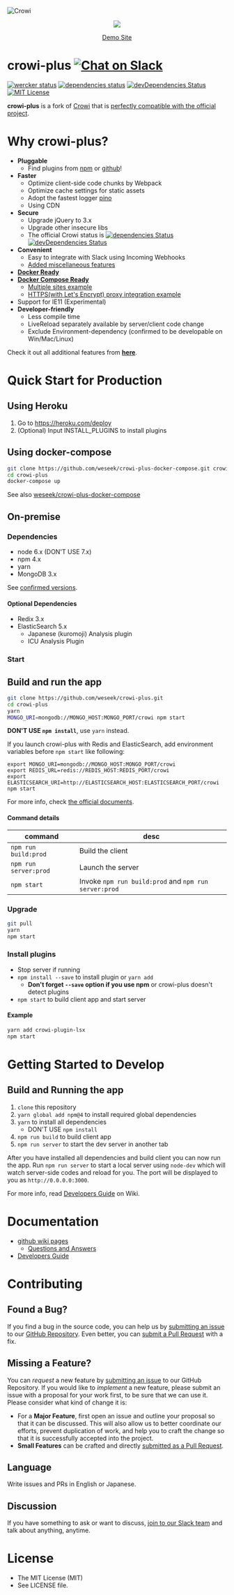 ![Crowi](http://res.cloudinary.com/hrscywv4p/image/upload/c_limit,f_auto,h_900,q_80,w_1200/v1/199673/https_www_filepicker_io_api_file_VpYEP32ZQyCZ85u6XCXo_zskpra.png)

<p align="center">
  <a href="https://heroku.com/deploy"><img src="https://www.herokucdn.com/deploy/button.png"></a>
</p>
<p align="center">
  <a href="https://demo.crowi-plus.org">Demo Site</a>
</p>

crowi-plus [![Chat on Slack](https://crowi-plus-slackin.weseek.co.jp/badge.svg)][slackin]
===========

[![wercker status](https://app.wercker.com/status/39cdc49d067d65c39cb35d52ceae6dc1/s/master "wercker status")](https://app.wercker.com/project/byKey/39cdc49d067d65c39cb35d52ceae6dc1)
[![dependencies status](https://david-dm.org/weseek/crowi-plus.svg)](https://david-dm.org/weseek/crowi-plus)
[![devDependencies Status](https://david-dm.org/weseek/crowi-plus/dev-status.svg)](https://david-dm.org/weseek/crowi-plus?type=dev)
[![MIT License](http://img.shields.io/badge/license-MIT-blue.svg?style=flat)](LICENSE)


**crowi-plus** is a fork of [Crowi][crowi] that is [perfectly compatible with the official project](https://github.com/weseek/crowi-plus/wiki/Correspondence-table-with-official-version).


Why crowi-plus?
================

* **Pluggable**
  * Find plugins from [npm](https://www.npmjs.com/browse/keyword/crowi-plugin) or [github](https://github.com/search?q=topic%3Acrowi-plugin)!
* **Faster**
  * Optimize client-side code chunks by Webpack
  * Optimize cache settings for static assets
  * Adopt the fastest logger [pino](https://github.com/pinojs/pino)
  * Using CDN
* **Secure**
  * Upgrade jQuery to 3.x
  * Upgrade other insecure libs
  * The official Crowi status is [![dependencies Status](https://david-dm.org/crowi/crowi/status.svg)](https://david-dm.org/crowi/crowi) [![devDependencies Status](https://david-dm.org/crowi/crowi/dev-status.svg)](https://david-dm.org/crowi/crowi?type=dev)
* **Convenient**
  * Easy to integrate with Slack using Incoming Webhooks
  * [Added miscellaneous features](https://github.com/weseek/crowi-plus/wiki/Additional-Features)
* **[Docker Ready][dockerhub]**
* **[Docker Compose Ready][docker-compose]**
  * [Multiple sites example](https://github.com/weseek/crowi-plus-docker-compose/tree/master/examples/multi-app)
  * [HTTPS(with Let's Encrypt) proxy integration example](https://github.com/weseek/crowi-plus-docker-compose/tree/master/examples/https-portal)
* Support for IE11 (Experimental)
* **Developer-friendly**
  * Less compile time
  * LiveReload separately available by server/client code change
  * Exclude Environment-dependency (confirmed to be developable on Win/Mac/Linux)

Check it out all additional features from [**here**](https://github.com/weseek/crowi-plus/wiki/Additional-Features).


Quick Start for Production
===========================

Using Heroku
------------

1. Go to https://heroku.com/deploy
1. (Optional) Input INSTALL_PLUGINS to install plugins

Using docker-compose
---------------------

```bash
git clone https://github.com/weseek/crowi-plus-docker-compose.git crowi-plus
cd crowi-plus
docker-compose up
```

See also [weseek/crowi-plus-docker-compose][docker-compose]

On-premise
----------

### Dependencies

- node 6.x (DON'T USE 7.x)
- npm 4.x
- yarn
- MongoDB 3.x

See [confirmed versions](https://github.com/weseek/crowi-plus/wiki/Developers-Guide#versions-confirmed-to-work).

#### Optional Dependencies

- Redix 3.x
- ElasticSearch 5.x
  - Japanese (kuromoji) Analysis plugin
  - ICU Analysis Plugin

### Start

## Build and run the app

```bash
git clone https://github.com/weseek/crowi-plus.git
cd crowi-plus
yarn
MONGO_URI=mongodb://MONGO_HOST:MONGO_PORT/crowi npm start
```

**DON'T USE `npm install`**, use `yarn` instead.

If you launch crowi-plus with Redis and ElasticSearch, add environment variables before `npm start` like following:

```
export MONGO_URI=mongodb://MONGO_HOST:MONGO_PORT/crowi
export REDIS_URL=redis://REDIS_HOST:REDIS_PORT/crowi
export ELASTICSEARCH_URI=http://ELASTICSEARCH_HOST:ELASTICSEARCH_PORT/crowi
npm start
```

For more info, check [the official documents](https://github.com/crowi/crowi/wiki/Install-and-Configuration#env-parameters).

#### Command details

|command|desc|
|--|--|
|`npm run build:prod`|Build the client|
|`npm run server:prod`|Launch the server|
|`npm start`|Invoke `npm run build:prod` and `npm run server:prod`|

### Upgrade

```bash
git pull
yarn
npm start
```

### Install plugins

* Stop server if running
* `npm install --save` to install plugin or `yarn add`
  * **Don't forget `--save` option if you use npm** or crowi-plus doesn't detect plugins
* `npm start` to build client app and start server

#### Example

```bash
yarn add crowi-plugin-lsx
npm start
```


Getting Started to Develop
==========================

## Build and Running the app

1. `clone` this repository
1. `yarn global add npm@4` to install required global dependencies
1. `yarn` to install all dependencies
    * DON'T USE `npm install`
1. `npm run build` to build client app
1. `npm run server` to start the dev server in another tab

After you have installed all dependencies and build client you can now run the app. Run `npm run server` to start a local server using `node-dev` which will watch server-side codes and reload for you. The port will be displayed to you as `http://0.0.0.0:3000`.

For more info, read [Developers Guide](https://github.com/weseek/crowi-plus/wiki/Developers-Guide) on Wiki.


Documentation
==============

* [github wiki pages](https://github.com/weseek/crowi-plus/wiki)
  * [Questions and Answers](https://github.com/weseek/crowi-plus/wiki/Questions-and-Answers)
* [Developers Guide](https://github.com/weseek/crowi-plus/wiki/Developers-Guide)

Contributing
============

Found a Bug?
-------------

If you find a bug in the source code, you can help us by
[submitting an issue][issues] to our [GitHub Repository][crowi-plus]. Even better, you can
[submit a Pull Request][pulls] with a fix.

Missing a Feature?
-------------------

You can *request* a new feature by [submitting an issue][issues] to our GitHub
Repository. If you would like to *implement* a new feature, please submit an issue with
a proposal for your work first, to be sure that we can use it.
Please consider what kind of change it is:

* For a **Major Feature**, first open an issue and outline your proposal so that it can be
discussed. This will also allow us to better coordinate our efforts, prevent duplication of work,
and help you to craft the change so that it is successfully accepted into the project.
* **Small Features** can be crafted and directly [submitted as a Pull Request][pulls].

Language
---------

Write issues and PRs in English or Japanese.

Discussion
-----------

If you have something to ask or want to discuss, [join to our Slack team][slackin] and talk about anything, anytime.


License
=======

* The MIT License (MIT)
* See LICENSE file.


[crowi]: https://github.com/crowi/crowi
[crowi-plus]: https://github.com/weseek/crowi-plus
[issues]: https://github.com/weseek/crowi-plus/issues
[pulls]: https://github.com/weseek/crowi-plus/pulls
[dockerhub]: https://hub.docker.com/r/weseek/crowi-plus
[docker-compose]: https://github.com/weseek/crowi-plus-docker-compose
[slackin]: https://crowi-plus-slackin.weseek.co.jp/

